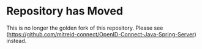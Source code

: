 Repository has Moved
====================

This is no longer the golden fork of this repository. Please see (https://github.com/mitreid-connect/OpenID-Connect-Java-Spring-Server) instead.
